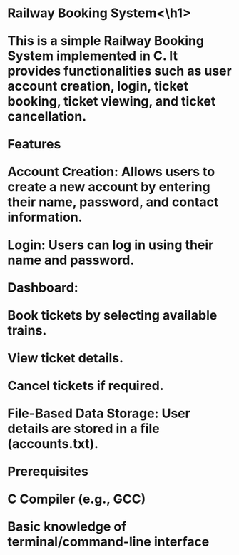 <h1>Railway Booking System<\h1>

This is a simple Railway Booking System implemented in C. It provides functionalities such as user account creation, login, ticket booking, ticket viewing, and ticket cancellation.

Features

Account Creation: Allows users to create a new account by entering their name, password, and contact information.

Login: Users can log in using their name and password.

Dashboard:

Book tickets by selecting available trains.

View ticket details.

Cancel tickets if required.

File-Based Data Storage: User details are stored in a file (accounts.txt).

Prerequisites

C Compiler (e.g., GCC)

Basic knowledge of terminal/command-line interface
